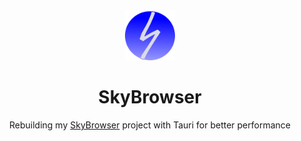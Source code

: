 <div align="center">

<img src="./src-tauri/icons/logo.png" alt="AppLogo" width="80" height="80">

# SkyBrowser
Rebuilding my <a href="https://github.com/SkylerHope/SkyBrowser">SkyBrowser</a> project with Tauri for better performance
</div>